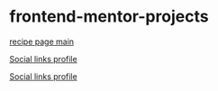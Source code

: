 # frontend-mentor-projects
[recipe page main ](https://edwinmiguel.github.io/frontend-mentor-projects/recipe-page-main/)

[Social links profile](https://edwinmiguel.github.io/frontend-mentor-projects/social-links-profile-main/)

[Social links profile](https://edwinmiguel.github.io/frontend-mentor-projects/blog-preview-card-main/)